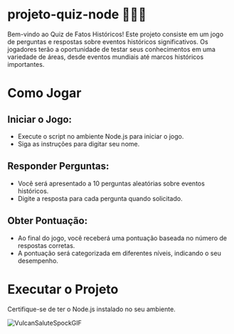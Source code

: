 # projeto-quiz-node 👩🏾‍💻
Bem-vindo ao Quiz de Fatos Históricos! Este projeto consiste em um jogo de perguntas e respostas sobre eventos históricos significativos. Os jogadores terão a oportunidade de testar seus conhecimentos em uma variedade de áreas, desde eventos mundiais até marcos históricos importantes.

# Como Jogar
## Iniciar o Jogo:
<ul>
<li>Execute o script no ambiente Node.js para iniciar o jogo.</li>
<li>Siga as instruções para digitar seu nome.</li>
</ul>

## Responder Perguntas:
<ul>
<li>Você será apresentado a 10 perguntas aleatórias sobre eventos históricos.</li>
<li>Digite a resposta para cada pergunta quando solicitado.</li>
</ul>

## Obter Pontuação:
<ul>
<li>Ao final do jogo, você receberá uma pontuação baseada no número de respostas corretas.</li>
<li>A pontuação será categorizada em diferentes níveis, indicando o seu desempenho.</li>
</ul>

# Executar o Projeto
Certifique-se de ter o Node.js instalado no seu ambiente. 

![VulcanSaluteSpockGIF](https://github.com/ErikaMendes89/projeto-quiz-node/assets/95776659/ebe76b1a-df82-40d8-9c01-62be4078b578)

